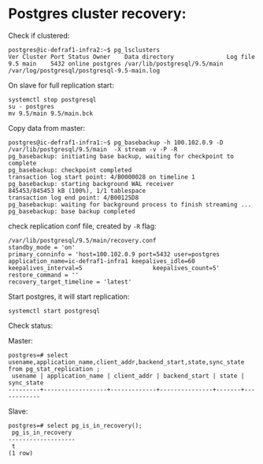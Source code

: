 # Postgres cluster recovery:

Check if clustered:
```
postgres@ic-defraf1-infra2:~$ pg_lsclusters
Ver Cluster Port Status Owner    Data directory               Log file
9.5 main    5432 online postgres /var/lib/postgresql/9.5/main /var/log/postgresql/postgresql-9.5-main.log
```

On slave for full replication start:
```
systemctl stop postgresql
su - postgres
mv 9.5/main 9.5/main.bck
```
Copy data from master:
```
postgres@ic-defraf1-infra1:~$ pg_basebackup -h 100.102.0.9 -D /var/lib/postgresql/9.5/main  -X stream -v -P -R
pg_basebackup: initiating base backup, waiting for checkpoint to complete
pg_basebackup: checkpoint completed
transaction log start point: 4/B0000028 on timeline 1
pg_basebackup: starting background WAL receiver
845453/845453 kB (100%), 1/1 tablespace                                         
transaction log end point: 4/B00125D8
pg_basebackup: waiting for background process to finish streaming ...
pg_basebackup: base backup completed
```

check replication conf file, created by `-R` flag:
```
/var/lib/postgresql/9.5/main/recovery.conf
standby_mode = 'on'
primary_conninfo = 'host=100.102.0.9 port=5432 user=postgres application_name=ic-defraf1-infra1 keepalives_idle=60                    keepalives_interval=5                    keepalives_count=5'
restore_command = ''
recovery_target_timeline = 'latest'
```
Start postgres, it will start replication:
```
systemctl start postgresql
```

Check status:

Master:
```
postgres=# select usename,application_name,client_addr,backend_start,state,sync_state from pg_stat_replication ;
 usename | application_name | client_addr | backend_start | state | sync_state 
---------+------------------+-------------+---------------+-------+------------
```

Slave:
```
postgres=# select pg_is_in_recovery();
 pg_is_in_recovery 
-------------------
 t
(1 row)
```
